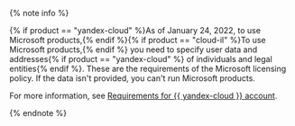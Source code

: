 {% note info %}

{% if product == "yandex-cloud" %}As of January 24, 2022, to use Microsoft products,{% endif %}{% if product == "cloud-il" %}To use Microsoft products,{% endif %} you need to specify user data and addresses{% if product == "yandex-cloud" %} of individuals and legal entities{% endif %}. These are the requirements of the Microsoft licensing policy. If the data isn't provided, you can't run Microsoft products.

For more information, see [Requirements for {{ yandex-cloud }} account](../microsoft/check-user-data.md).

{% endnote %}
